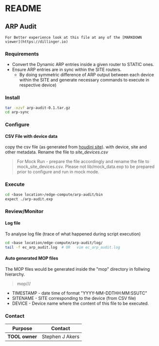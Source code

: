 
# README

## ARP Audit

```
For Better experience look at this file at any of the [MARKDOWN viewer](https://dillinger.io)
```

### Requirements

* Convert the Dynamic ARP entries inside a given router to STATIC ones.
* Ensure ARP entries are in sync within the SITE routers.
    *  By doing symmetric difference of ARP output between each device within the SITE and generate necessary commands to execute in respective device)

### Install
```sh
tar -xzvf arp-audit-0.1.tar.gz
cd arp-sync
```
### Configure
#### CSV File with device data
copy the csv file (as generated from [houdini site](https://houdini.edg.centurylink.net/login/)). with device, site and other metadata. 
Rename the file to *site_devices.csv*
>For Mock Run - prepare the file accordingly and rename the file to mock_site_devices.csv. Please not lib/mock_data.exp to be prepared prior to configure and run in mock mode.

### Execute
```sh
cd <base location>/edge-compute/arp-audit/bin
expect ./arp-audit.exp
```
### Review/Monitor
#### Log file
To analyse log file (trace of what happened during script execution)
```sh
cd <base location/edge-compute/arp-audit/log/
tail -f ec_arp_audit.log  # OR   vim ec_arp_audit.log
```
#### Auto generated MOP files
The MOP files would be generated inside the "mop" directory in follwing hierarchy.
> mop/<TIMESTAMP>/<SITENAME>/<DEVICE>

* TIMESTAMP - date time of format "YYYY-MM-DDTHH:MM:SSUTC" 
* SITENAME - SITE corresponding to the device (from CSV file)
* DEVICE - Device name where the content of this file to be executed.  

### Contact

| Purpose | Contact|
|-------|---------|
| **TOOL owner** | Stephen J Akers



